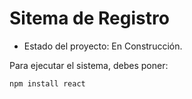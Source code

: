 <h1> Sitema de Registro </h1>

- Estado del proyecto: En Construcción.

Para ejecutar el sistema, debes poner: 

```npm install react```
